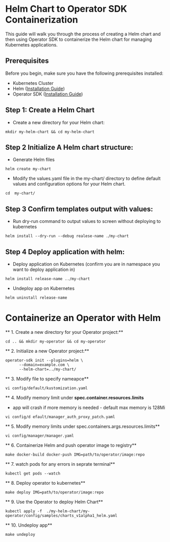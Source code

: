 # Helm Chart to Operator SDK Containerization

This guide will walk you through the process of creating a Helm chart and then using Operator SDK to containerize the Helm chart for managing Kubernetes applications.

## Prerequisites

Before you begin, make sure you have the following prerequisites installed:

- Kubernetes Cluster
- Helm ([Installation Guide](https://helm.sh/docs/intro/install/))
- Operator SDK ([Installation Guide](https://sdk.operatorframework.io/docs/install-operator-sdk/))

## Step 1: Create a Helm Chart

- Create a new directory for your Helm chart:

```
mkdir my-helm-chart && cd my-helm-chart
```

## Step 2 Initialize A Helm chart structure:

- Generate Helm files
```
helm create my-chart
```

- Modify the values.yaml file in the my-chart/ directory to define default values and configuration options for your Helm chart.
```
cd  my-chart/
```

## Step 3 Confirm templates output with values:

- Run dry-run command to output values to screen without deploying to kubernetes
```
helm install --dry-run --debug realese-name ./my-chart
```

## Step 4 Deploy application with helm:

- Deploy application on Kubernetes (confirm you are in namespace you want to deploy application in)
```
helm install release-name ../my-chart
```

- Undeploy app on Kubernetes
```
helm uninstall release-name
```


# Containerize an Operator with Helm

 ** 1. Create a new directory for your Operator project:**
```
cd .. && mkdir my-operator && cd my-operator
```

 ** 2. Initialize a new Operator project:**
```
operator-sdk init --plugins=helm \
      --domain=example.com \
      --helm-chart=../my-chart/
```

 ** 3. Modify file to specify nameapce**
```
vi config/default/kustomization.yaml
```

 ** 4. Modify memory limit under **spec.container.resources.limits**
   - app will crash if more memory is needed - default max memory is 128Mi
```
vi config/d efault/manager_auth_proxy_patch.yaml
```

 ** 5. Modify memory limits under spec.containers.args.resources.limits**
 ```
 vi config/manager/manager.yaml
 ```
 
 ** 6. Containerize Helm and push operator image to registry**
```
make docker-build docker-push IMG=path/to/operator/image:repo
```

 ** 7. watch pods for any errors in seprate terminal**
```
kubectl get pods --watch
```

 ** 8. Deploy operator to kubernetes**
```
make deploy IMG=path/to/operator/image:repo
```

 ** 9. Use the Operator to deploy Helm Chart**
```
kubectl apply -f  ./my-helm-chart/my-operator/config/samples/charts_v1alpha1_helm.yaml 
```

 ** 10. Undeploy app**
 ```
 make undeploy
 ```

